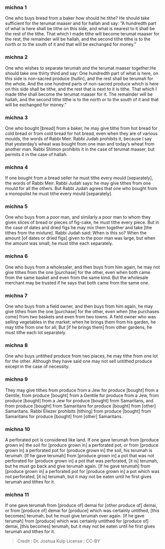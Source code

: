 
### michna 1
One who buys bread from a baker how should he tithe? He should take sufficient for the terumat maaser and for hallah and say: “A hundredth part of what is here shall be tithe on this side, and what is nearest to it shall be the rest of the tithe. That which I made tithe will become terumat maaser for the rest, the remainder will be hallah, and the second tithe tithe is to the north or to the south of it and that will be exchanged for money.”

### michna 2
One who wishes to separate terumah and the terumat maaser together:He should take one thirty third and say: One hundredth part of what is here, on this side is non-sacred produce (hullin), and the rest shall be terumah for the whole. And the one hundred parts of non-sacred produce which is here on this side shall be tithe, and the rest that is next to it is tithe. That which I made tithe shall become the terumat maaser for it. The remainder will be hallah, and the second tithe tithe is to the north or to the south of it and that will be exchanged for money.”

### michna 3
One who bought [bread] from a baker, he may give tithe from hot bread for cold bread or from cold bread for hot bread, even when they are of various moulds, the words of Rabbi Meir. Rabbi Judah prohibits it, because I say that yesterday’s wheat was bought from one man and today’s wheat from another man. Rabbi Shimon prohibits it in the case of terumat maaser, but permits it in the case of hallah.

### michna 4
If one bought from a bread seller he must tithe every mould [separately], the words of Rabbi Meir. Rabbi Judah says: he may give tithes from one mould for all the others. But Rabbi Judah agrees that one who bought from a monopolist he must tithe every mould [separately].

### michna 5
One who buys from a poor man, and similarly a poor man to whom they given slices of bread or pieces of fig-cake, he must tithe every piece. But in the case of dates and dried figs he may mix them together and take [the tithes from the mixture]. Rabbi Judah said: When is this so? When the amount [of dates or dried figs] given to the poor man was large; but when the amount was small, he must tithe each separately.

### michna 6
One who buys from a wholesaler, and then buys from him again, he may not give tithes from the one [purchase] for the other, even when both came from the same basket and even from the same kind. But the wholesale merchant may be trusted if he says that both came from the same one.

### michna 7
One who buys from a field owner, and then buys from him again, he may give tithes from the one [purchase] for the other, even when [the purchases come] from two baskets and even from two towns. A field owner who was selling vegetables in the market: when he brings them from his garden, he may tithe from one for all; But [if he brings them] from other gardens, he must tithe each lot separately.

### michna 8
One who buys untithed produce from two places, he may tithe from one lot for the other. Although they have said one may not sell untithed produce except in the case of necessity.

### michna 9
They may give tithes from produce from a Jew for produce [bought] from a Gentile, from produce [bought] from a Gentile for produce from a Jew, from produce [bought] from a Jew for produce [bought] from Samaritans, and from produce [bought] from Samaritans for produce [bought] from [other] Samaritans. Rabbi Eliezer prohibits [tithing] from produce [bought] from Samaritans for produce [bought] from [other] Samaritans.

### michna 10
A perforated pot is considered like land. If one gave terumah from [produce grown in] the soil for [produce grown in] a perforated pot, or from [produce grown in] a perforated pot for [produce grown in] the soil, his terumah is terumah. [If he gave terumah] from [produce grown in] a pot that was not perforated for [produce grown in] a pot that was perforated, [it is] terumah, but he must go back and give terumah again. [If he gave terumah] from [produce grown in] a perforated pot for [produce grown in] a pot which was not perforated, [it is] terumah, but it may not be eaten until he first gives terumah and tithes for it.

### michna 11
If one gave terumah from [produce of] demai for [other produce of] demai, or from [produce of] demai for [produce] which was certainly untithed, [this becomes] terumah, but he must give terumah over again. [If he gave terumah] from [produce] which was certainly untithed for [produce of] demai, [this becomes] terumah, but it may not be eaten until he first gives terumah and tithes for it.

>Credit : Dr. Joshua Kulp
>License : CC-BY